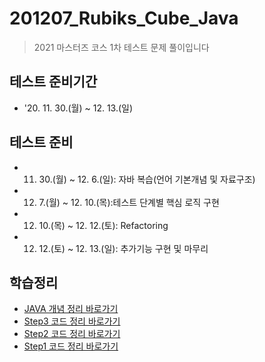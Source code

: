 # 201207_Rubiks_Cube_Java
> 2021 마스터즈 코스 1차 테스트 문제 풀이입니다
## 테스트 준비기간
* '20. 11. 30.(월) ~ 12. 13.(일)
## 테스트 준비
* 11. 30.(월) ~ 12. 6.(일): 자바 복습(언어 기본개념 및 자료구조)
* 12. 7.(월) ~ 12. 10.(목):테스트 단계별 핵심 로직 구현
* 12. 10.(목) ~ 12. 12.(토): Refactoring
* 12. 12.(토) ~ 12. 13.(일): 추가기능 구현 및 마무리
## 학습정리
* [JAVA 개념 정리 바로가기](https://www.notion.so/JAVA-f14ab738ccfd4a33879b2dfe459709dc)
* [Step3 코드 정리 바로가기](https://github.com/MJbae/201207_Rubiks_Cube_Java/tree/step-3)
* [Step2 코드 정리 바로가기](https://github.com/MJbae/201207_Rubiks_Cube_Java/tree/step-2)
* [Step1 코드 정리 바로가기](https://github.com/MJbae/201207_Rubiks_Cube_Java/tree/step-1)
